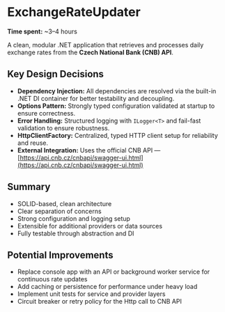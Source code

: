 # ExchangeRateUpdater

**Time spent:** ~3–4 hours

A clean, modular .NET application that retrieves and processes daily exchange rates from the **Czech National Bank (CNB) API**.

## Key Design Decisions

- **Dependency Injection:** All dependencies are resolved via the built-in .NET DI container for better testability and decoupling.
- **Options Pattern:** Strongly typed configuration validated at startup to ensure correctness.
- **Error Handling:** Structured logging with `ILogger<T>` and fail-fast validation to ensure robustness.
- **HttpClientFactory:** Centralized, typed HTTP client setup for reliability and reuse.
- **External Integration:** Uses the official CNB API — [https://api.cnb.cz/cnbapi/swagger-ui.html](https://api.cnb.cz/cnbapi/swagger-ui.html)


## Summary

- SOLID-based, clean architecture  
- Clear separation of concerns  
- Strong configuration and logging setup  
- Extensible for additional providers or data sources  
- Fully testable through abstraction and DI  


## Potential Improvements

- Replace console app with an API or background worker service for continuous rate updates  
- Add caching or persistence for performance under heavy load  
- Implement unit tests for service and provider layers
- Circuit breaker or retry policy for the Http call to CNB API

